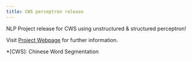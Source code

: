 ```yaml
---
title: CWS perceptron release
---
```


NLP Project release for CWS using unstructured & structured perceptron!

Visit [Project Webpage](/CWS-perceptron) for further information.

*[CWS]: Chinese Word Segmentation
